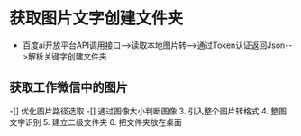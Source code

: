 # 获取图片文字创建文件夹
- 百度ai开放平台API调用接口-->读取本地图片转-->通过Token认证返回Json-->解析关键字创建文件夹

## 获取工作微信中的图片

 -[]  优化图片路径选取
 -[]  通过图像大小判断图像
3. 引入整个图片转格式
4. 整图文字识别
5. 建立二级文件夹
6. 把文件夹放在桌面
